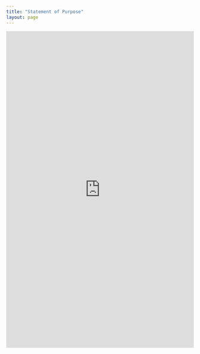 ```yaml
---
title: "Statement of Purpose"
layout: page
---
```


<embed src="https://sandeep-kumaar.github.io/main/sandeep_mit_sop.pdf" width="100%" height="850px"/>
